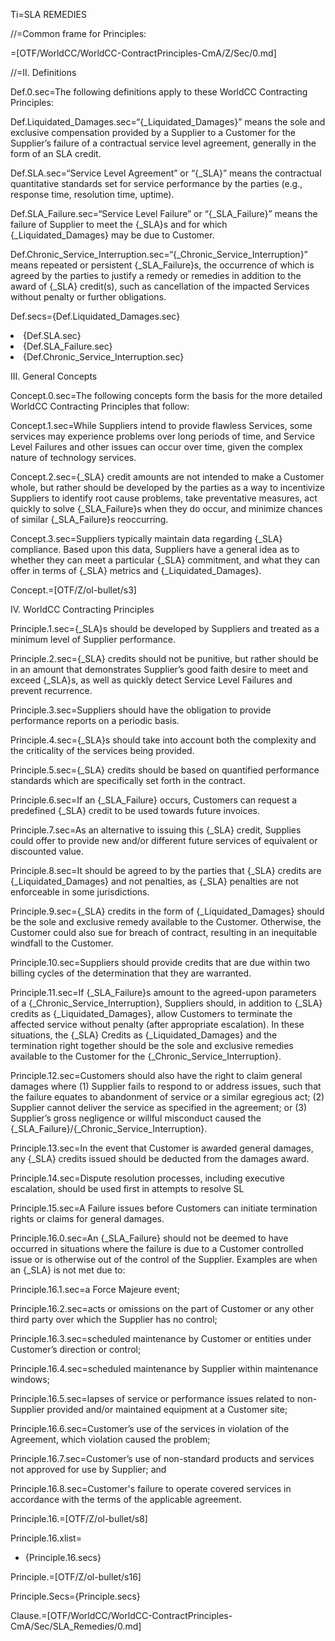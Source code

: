 Ti=SLA REMEDIES

//=Common frame for Principles:

=[OTF/WorldCC/WorldCC-ContractPrinciples-CmA/Z/Sec/0.md]

//=II. Definitions

Def.0.sec=The following definitions apply to these WorldCC Contracting Principles:

Def.Liquidated_Damages.sec=“{_Liquidated_Damages}” means the sole and exclusive compensation provided by a Supplier to a Customer for the Supplier’s failure of a contractual service level agreement, generally in the form of an SLA credit.

Def.SLA.sec=“Service Level Agreement” or “{_SLA}” means the contractual quantitative standards set for service performance by the parties (e.g., response time, resolution time, uptime).

Def.SLA_Failure.sec=“Service Level Failure” or “{_SLA_Failure}” means the failure of Supplier to meet the {_SLA}s and for which {_Liquidated_Damages} may be due to Customer.

Def.Chronic_Service_Interruption.sec=“{_Chronic_Service_Interruption}” means repeated or persistent {_SLA_Failure}s, the occurrence of which is agreed by the parties to justify a remedy or remedies in addition to the award of {_SLA} credit(s), such as cancellation of the impacted Services without penalty or further obligations.

Def.secs={Def.Liquidated_Damages.sec}<li>{Def.SLA.sec}<li>{Def.SLA_Failure.sec}<li>{Def.Chronic_Service_Interruption.sec}

III. General Concepts

Concept.0.sec=The following concepts form the basis for the more detailed WorldCC Contracting Principles that follow:

Concept.1.sec=While Suppliers intend to provide flawless Services, some services may experience problems over long periods of time, and Service Level Failures and other issues can occur over time, given the complex nature of technology services.

Concept.2.sec={_SLA} credit amounts are not intended to make a Customer whole, but rather should be developed by the parties as a way to incentivize Suppliers to identify root cause problems, take preventative measures, act quickly to solve {_SLA_Failure}s when they do occur, and minimize chances of similar {_SLA_Failure}s reoccurring.

Concept.3.sec=Suppliers typically maintain data regarding {_SLA} compliance. Based upon this data, Suppliers have a general idea as to whether they can meet a particular {_SLA} commitment, and what they can offer in terms of {_SLA} metrics and {_Liquidated_Damages}.

Concept.=[OTF/Z/ol-bullet/s3]

IV. WorldCC Contracting Principles

Principle.1.sec={_SLA}s should be developed by Suppliers and treated as a minimum level of Supplier performance.

Principle.2.sec={_SLA} credits should not be punitive, but rather should be in an amount that demonstrates Supplier’s good faith desire to meet and exceed {_SLA}s, as well as quickly detect Service Level Failures and prevent recurrence.

Principle.3.sec=Suppliers should have the obligation to provide performance reports on a periodic basis.

Principle.4.sec={_SLA}s should take into account both the complexity and the criticality of the services being provided.

Principle.5.sec={_SLA} credits should be based on quantified performance standards which are specifically set forth in the contract.

Principle.6.sec=If an {_SLA_Failure} occurs, Customers can request a predefined {_SLA} credit to be used towards future invoices.

Principle.7.sec=As an alternative to issuing this {_SLA} credit, Supplies could offer to provide new and/or different future services of equivalent or discounted value.

Principle.8.sec=It should be agreed to by the parties that {_SLA} credits are {_Liquidated_Damages} and not penalties, as {_SLA} penalties are not enforceable in some jurisdictions.

Principle.9.sec={_SLA} credits in the form of {_Liquidated_Damages} should be the sole and exclusive remedy available to the Customer. Otherwise, the Customer could also sue for breach of contract, resulting in an inequitable windfall to the Customer.

Principle.10.sec=Suppliers should provide credits that are due within two billing cycles of the determination that they are warranted.

Principle.11.sec=If {_SLA_Failure}s amount to the agreed-upon parameters of a {_Chronic_Service_Interruption}, Suppliers should, in addition to {_SLA} credits as {_Liquidated_Damages}, allow Customers to terminate the affected service without penalty (after appropriate escalation). In these situations, the {_SLA} Credits as {_Liquidated_Damages} and the termination right together should be the sole and exclusive remedies available to the Customer for the {_Chronic_Service_Interruption}.

Principle.12.sec=Customers should also have the right to claim general damages where (1) Supplier fails to respond to or address issues, such that the failure equates to abandonment of service or a similar egregious act; (2) Supplier cannot deliver the service as specified in the agreement; or (3) Supplier’s gross negligence or willful misconduct caused the {_SLA_Failure}/{_Chronic_Service_Interruption}.

Principle.13.sec=In the event that Customer is awarded general damages, any {_SLA} credits issued should be deducted from the damages award.

Principle.14.sec=Dispute resolution processes, including executive escalation, should be used first in attempts to resolve SL

Principle.15.sec=A Failure issues before Customers can initiate termination rights or claims for general damages.

Principle.16.0.sec=An {_SLA_Failure} should not be deemed to have occurred in situations where the failure is due to a Customer controlled issue or is otherwise out of the control of the Supplier. Examples are when an {_SLA} is not met due to:

Principle.16.1.sec=a Force Majeure event;

Principle.16.2.sec=acts or omissions on the part of Customer or any other third party over which the Supplier has no control;

Principle.16.3.sec=scheduled maintenance by Customer or entities under Customer’s direction or control;

Principle.16.4.sec=scheduled maintenance by Supplier within maintenance windows;

Principle.16.5.sec=lapses of service or performance issues related to non-Supplier provided and/or maintained equipment at a Customer site;

Principle.16.6.sec=Customer’s use of the services in violation of the Agreement, which violation caused the problem;

Principle.16.7.sec=Customer’s use of non-standard products and services not approved for use by Supplier; and

Principle.16.8.sec=Customer's failure to operate covered services in accordance with the terms of the applicable agreement.

Principle.16.=[OTF/Z/ol-bullet/s8]

Principle.16.xlist=<ul class="secs-and"><li>{Principle.16.secs}</ul>

Principle.=[OTF/Z/ol-bullet/s16]

Principle.Secs={Principle.secs}

Clause.=[OTF/WorldCC/WorldCC-ContractPrinciples-CmA/Sec/SLA_Remedies/0.md]
